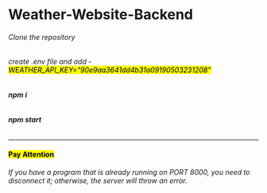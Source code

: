 # Weather-Website-Backend

###### Clone the repository

###### create .env file and add - <mark> WEATHER_API_KEY="90e9aa3641dd4b31a09190503231208" </mark>

###### **_npm i_**

###### **_npm start_**

<hr>

#### <mark> Pay Attention </mark>

###### If you have a program that is already running on PORT 8000, you need to disconnect it; otherwise, the server will throw an error.
